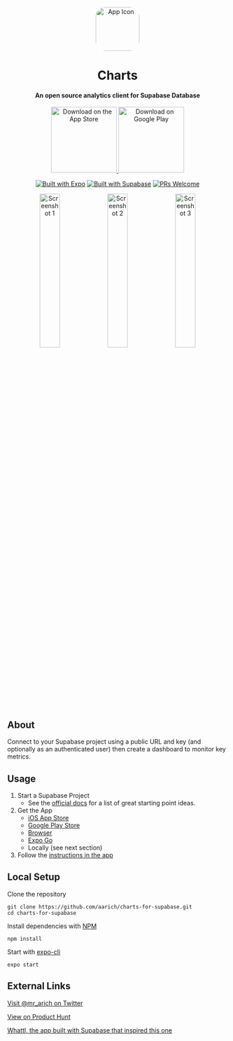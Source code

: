 <p align="center">
  <a href="https://apps.apple.com/app/apple-store/id1612680145?pt=117925864&ct=rm&mt=8" style="width: 100px; height: 100px; border-radius: 22%; overflow: hidden; display: inline-block; vertical-align: middle;">
    <img src="https://github.com/aarich/charts-for-supabase/raw/master/assets/images/icon512.png" width="100" heigth="100" alt="App Icon">
  </a>

  <h1 align="center">Charts</h1>
  <h4 align="center">An open source analytics client for Supabase Database</h4>
</p>

<div align="center">
  <a href="https://apps.apple.com/app/apple-store/id1612680145?pt=117925864&ct=readme&mt=8">
    <img alt="Download on the App Store" title="App Store" src="https://github.com/aarich/charts-for-supabase/raw/master/assets/images/downloadOnAppStore.png" width="150">
  </a>
  <a href="https://play.google.com/store/apps/details?id=rich.alex.charts">
    <img alt="Download on Google Play" title="Play Store" src="https://github.com/aarich/charts-for-supabase/raw/master/assets/images/getItOnGooglePlay.png" width="150">
  </a>
  </div>

<div align="center">

[![Built with Expo](https://img.shields.io/badge/Built%20with%20Expo-informational.svg?style=flat-square&logo=EXPO)](https://github.com/expo/expo)
[![Built with Supabase](https://img.shields.io/badge/Built%20with%20Supabase-informational.svg?style=flat-square&logo=SUPABASE)](https://supabase.com)
[![PRs Welcome](https://img.shields.io/badge/PRs-Welcome-informational.svg?style=flat-square)](https://github.com/aarich/charts-for-supabase/pulls)

</div>

<div align="center">
    <img alt="Screenshot 1" src="https://github.com/aarich/charts-for-supabase/raw/master/screenshots/12%20Home.png" width="30%">
    <img alt="Screenshot 2" src="https://github.com/aarich/charts-for-supabase/raw/master/screenshots/12%20Query.png" width="30%">
    <img alt="Screenshot 3" src="https://github.com/aarich/charts-for-supabase/raw/master/screenshots/12%20Edit.png" width="30%">
</div>

## About

Connect to your Supabase project using a public URL and key (and optionally as an authenticated user) then create a dashboard to monitor key metrics.

## Usage

1. Start a Supabase Project
   - See the [official docs](https://supabase.com/docs/guides/examples) for a list of great starting point ideas.
1. Get the App
   - [iOS App Store](https://apps.apple.com/app/apple-store/id1612680145?pt=117925864&ct=readme&mt=8)
   - [Google Play Store](https://play.google.com/store/apps/details?id=rich.alex.charts)
   - [Browser](https://charts.mrarich.com)
   - [Expo Go](https://expo.dev/@mrarich/sbcharts)
   - Locally (see next section)
1. Follow the [instructions in the app](https://charts.mrarich.com/help)

## Local Setup

Clone the repository

    git clone https://github.com/aarich/charts-for-supabase.git
    cd charts-for-supabase

Install dependencies with [NPM](https://docs.npmjs.com/cli/v8/commands/npm)

    npm install

Start with [expo-cli](https://docs.expo.dev/workflow/expo-cli/)

    expo start

## External Links

[Visit @mr_arich on Twitter](https://twitter.com/mr_arich)

[View on Product Hunt](https://www.producthunt.com/posts/charts-for-supabase)

[Whattl, the app built with Supabase that inspired this one](https://whattl.mrarich.com/app)
